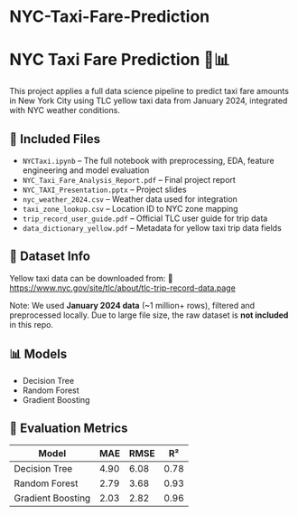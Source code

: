 # NYC-Taxi-Fare-Prediction

# NYC Taxi Fare Prediction 🚕📊

This project applies a full data science pipeline to predict taxi fare amounts in New York City using TLC yellow taxi data from January 2024, integrated with NYC weather conditions.

## 📁 Included Files
- `NYCTaxi.ipynb` – The full notebook with preprocessing, EDA, feature engineering and model evaluation
- `NYC_Taxi_Fare_Analysis_Report.pdf` – Final project report 
- `NYC_TAXI_Presentation.pptx` – Project slides
- `nyc_weather_2024.csv` – Weather data used for integration
- `taxi_zone_lookup.csv` – Location ID to NYC zone mapping
- `trip_record_user_guide.pdf` – Official TLC user guide for trip data
- `data_dictionary_yellow.pdf` – Metadata for yellow taxi trip data fields

## 🧪 Dataset Info
Yellow taxi data can be downloaded from:
📎 https://www.nyc.gov/site/tlc/about/tlc-trip-record-data.page

Note: We used **January 2024 data** (~1 million+ rows), filtered and preprocessed locally. Due to large file size, the raw dataset is **not included** in this repo.

## 📊 Models
- Decision Tree
- Random Forest
- Gradient Boosting

## 🔢 Evaluation Metrics
| Model            | MAE  | RMSE | R²   |
|------------------|------|------|------|
| Decision Tree    | 4.90 | 6.08 | 0.78 |
| Random Forest    | 2.79 | 3.68 | 0.93 |
| Gradient Boosting| 2.03 | 2.82 | 0.96 |



